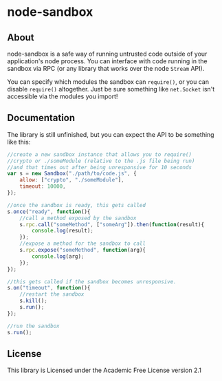 node-sandbox
============

About
-----
node-sandbox is a safe way of running untrusted code outside of your application's node process. You can interface with code running in the sandbox via RPC (or any library that works over the node `Stream` API).

You can specify which modules the sandbox can `require()`, or you can disable `require()` altogether. Just be sure something like `net.Socket` isn't accessible via the modules you import!

Documentation
-------------
The library is still unfinished, but you can expect the API to be something like this:

```javascript
//create a new sandbox instance that allows you to require()
//crypto or ./someModule (relative to the .js file being run)
//and that times out after being unresponsive for 10 seconds
var s = new Sandbox("./path/to/code.js", {
    allow: ["crypto", "./someModule"],
    timeout: 10000,
});

//once the sandbox is ready, this gets called
s.once("ready", function(){
    //call a method exposed by the sandbox
    s.rpc.call("someMethod", ["someArg"]).then(function(result){
        console.log(result);
    });
    //expose a method for the sandbox to call
    s.rpc.expose("someMethod", function(arg){
        console.log(arg);
    });
});

//this gets called if the sandbox becomes unresponsive.
s.on("timeout", function(){
    //restart the sandbox
    s.kill();
    s.run();
});

//run the sandbox
s.run();
```
License
-------
This library is Licensed under the Academic Free License version 2.1

